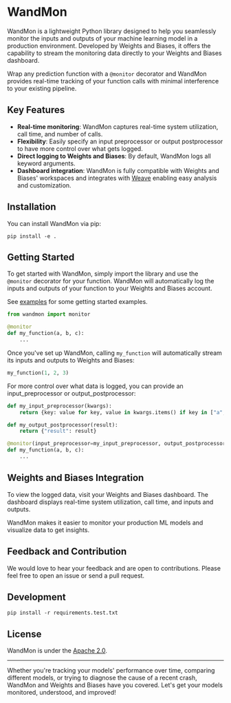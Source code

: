# WandMon

WandMon is a lightweight Python library designed to help you seamlessly monitor the inputs and outputs of your machine learning model in a production environment. Developed by Weights and Biases, it offers the capability to stream the monitoring data directly to your Weights and Biases dashboard.

Wrap any prediction function with a `@monitor` decorator and WandMon provides real-time tracking of your function calls with minimal interference to your existing pipeline.

## Key Features

- **Real-time monitoring**: WandMon captures real-time system utilization, call time, and number of calls.
- **Flexibility**: Easily specify an input preprocessor or output postprocessor to have more control over what gets logged.
- **Direct logging to Weights and Biases**: By default, WandMon logs all keyword arguments.
- **Dashboard integration**: WandMon is fully compatible with Weights and Biases' workspaces and integrates with [Weave](https://github.com/wandb/weave) enabling easy analysis and customization.

## Installation

You can install WandMon via pip:

```
pip install -e .
```

## Getting Started

To get started with WandMon, simply import the library and use the `@monitor` decorator for your function. WandMon will automatically log the inputs and outputs of your function to your Weights and Biases account.

See [examples](./examples) for some getting started examples.

```python
from wandmon import monitor

@monitor
def my_function(a, b, c):
    ...
```

Once you've set up WandMon, calling `my_function` will automatically stream its inputs and outputs to Weights and Biases:

```python
my_function(1, 2, 3)
```

For more control over what data is logged, you can provide an input_preprocessor or output_postprocessor:

```python
def my_input_preprocessor(kwargs):
    return {key: value for key, value in kwargs.items() if key in ["a", "b"]}

def my_output_postprocessor(result):
    return {"result": result}

@monitor(input_preprocessor=my_input_preprocessor, output_postprocessor=my_output_postprocessor)
def my_function(a, b, c):
    ...
```

## Weights and Biases Integration

To view the logged data, visit your Weights and Biases dashboard. The dashboard displays real-time system utilization, call time, and inputs and outputs.

WandMon makes it easier to monitor your production ML models and visualize data to get insights.

## Feedback and Contribution

We would love to hear your feedback and are open to contributions. Please feel free to open an issue or send a pull request.

## Development

```shell
pip install -r requirements.test.txt
```

## License

WandMon is under the [Apache 2.0](LICENSE).

---

Whether you're tracking your models' performance over time, comparing different models, or trying to diagnose the cause of a recent crash, WandMon and Weights and Biases have you covered. Let's get your models monitored, understood, and improved!
